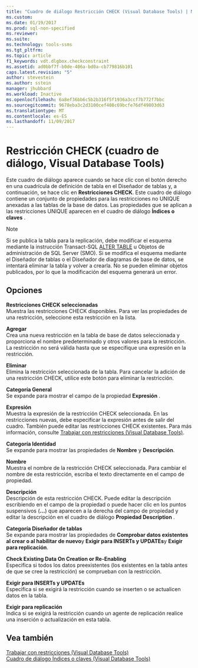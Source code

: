 ```yaml
---
title: "Cuadro de diálogo Restricción CHECK (Visual Database Tools) | Microsoft Docs"
ms.custom: 
ms.date: 01/19/2017
ms.prod: sql-non-specified
ms.reviewer: 
ms.suite: 
ms.technology: tools-ssms
ms.tgt_pltfrm: 
ms.topic: article
f1_keywords: vdt.dlgbox.checkconstraint
ms.assetid: ad0bbf7f-b0de-406a-bd0a-cb779816b101
caps.latest.revision: "5"
author: stevestein
ms.author: sstein
manager: jhubbard
ms.workload: Inactive
ms.openlocfilehash: 6a8ef36bb6c5b2b316f5f1936a3ccf7b772f7bbc
ms.sourcegitcommit: 9678eba3c2d3100cef408c69bcfe76df49803d63
ms.translationtype: MT
ms.contentlocale: es-ES
ms.lasthandoff: 11/09/2017
---
```

# <a name="check-constraint-dialog-box-visual-database-tools"></a>Restricción CHECK (cuadro de diálogo, Visual Database Tools)
Este cuadro de diálogo aparece cuando se hace clic con el botón derecho en una cuadrícula de definición de tabla en el Diseñador de tablas y, a continuación, se hace clic en **Restricciones CHECK**. Este cuadro de diálogo contiene un conjunto de propiedades para las restricciones no UNIQUE anexadas a las tablas de la base de datos. Las propiedades que se aplican a las restricciones UNIQUE aparecen en el cuadro de diálogo **Índices o claves** .  
  
> [!NOTE]  
> Si se publica la tabla para la replicación, debe modificar el esquema mediante la instrucción Transact-SQL [ALTER TABLE](http://msdn.microsoft.com/en-us/f1745145-182d-4301-a334-18f799d361d1) u Objetos de administración de SQL Server (SMO). Si se modifica el esquema mediante el Diseñador de tablas o el Diseñador de diagramas de base de datos, se intentará eliminar la tabla y volver a crearla. No se pueden eliminar objetos publicados, por lo que la modificación del esquema generará un error.  
  
## <a name="options"></a>Opciones  
**Restricciones CHECK seleccionadas**  
Muestra las restricciones CHECK disponibles. Para ver las propiedades de una restricción, seleccione esta restricción en la lista.  
  
**Agregar**  
Crea una nueva restricción en la tabla de base de datos seleccionada y proporciona el nombre predeterminado y otros valores para la restricción. La restricción no será válida hasta que se especifique una expresión en la restricción.  
  
**Eliminar**  
Elimina la restricción seleccionada de la tabla. Para cancelar la adición de una restricción CHECK, utilice este botón para eliminar la restricción.  
  
**Categoría General**  
Se expande para mostrar el campo de la propiedad **Expresión** .  
  
**Expresión**  
Muestra la expresión de la restricción CHECK seleccionada. En las restricciones nuevas, debe especificar la expresión antes de salir del cuadro. También puede editar las restricciones CHECK existentes. Para más información, consulte [Trabajar con restricciones (Visual Database Tools)](http://msdn.microsoft.com/en-us/637098af-2567-48f8-90f4-b41df059833e).  
  
**Categoría Identidad**  
Se expande para mostrar las propiedades de **Nombre** y **Descripción**.  
  
**Nombre**  
Muestra el nombre de la restricción CHECK seleccionada. Para cambiar el nombre de esta restricción, escriba el texto directamente en el campo de propiedad.  
  
**Descripción**  
Descripción de esta restricción CHECK. Puede editar la descripción escribiendo en el campo de la propiedad o puede hacer clic en los puntos suspensivos (**...**) que aparecen a la derecha del campo de propiedad y editar la descripción en el cuadro de diálogo **Propiedad Description** .  
  
**Categoría Diseñador de tablas**  
Se expande para mostrar las propiedades de **Comprobar datos existentes al crear o al habilitar de nuevo**y **Exigir para INSERTs y UPDATEs**y **Exigir para replicación**.  
  
**Check Existing Data On Creation or Re-Enabling**  
Especifica si todos los datos preexistentes (los existentes en la tabla antes de que se cree la restricción) se comprueban con la restricción.  
  
**Exigir para INSERTs y UPDATEs**  
Especifica si se exigirá la restricción cuando se inserten o se actualicen datos en la tabla.  
  
**Exigir para replicación**  
Indica si se exigirá la restricción cuando un agente de replicación realice una inserción o actualización en esta tabla.  
  
## <a name="see-also"></a>Vea también  
[Trabajar con restricciones (Visual Database Tools)](http://msdn.microsoft.com/en-us/637098af-2567-48f8-90f4-b41df059833e)  
[Cuadro de diálogo Índices o claves &#40;Visual Database Tools&#41;](../../ssms/visual-db-tools/indexes-keys-dialog-box-visual-database-tools.md)  
  
